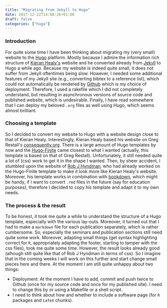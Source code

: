 ```yaml
---
title: "Migrating from Jekyll to Hugo"
date: 2017-12-22T14:08:26+01:00
draft: false
categories: ["hugo"]
---
```


### Introduction 

For quite some time I have been thinking about migrating my (very small) website to the [Hugo](https://gohugo.io/) platform. Mostly because I admire the information rich structure of [Kieran Healy's](kieranhealy.org) website and he converted already from [Jekyll](https://jekyllrb.com/) to Hugo a while ago. Because my website is indeed quite small, it does not suffer from Jekyll oftentimes being slow. However, I needed some additional features of my Jekyll site (e.g., converting bibtex to a reference list), which could not automatically be rendered by [Github](github.com) which is my choice of deployment. Therefore, I used a rakefile which I did not completely understand, but resulting in asynchronous versions of source code and published website, which is undesirable. Finally, I have read somewhere that I can deploy my beloved `.org` files as well using Hugo, which seems almost brilliant.

### Choosing a template

So I decided to convert my website to Hugo with a website design close to that of Kieran Healy. Interestingly, Kieran Healy based his website on Greg Restall's [consequently.org](consequently.org). There is a large amount of Hugo templates by now and the [Hugo-Finite](https://github.com/lambdafu/hugo-finite) came closest to what I wanted (actually, this template is based on that of Greg Restall). Unfortunately, it still needed quite a lot of (css) work to get it in the shape I wanted. Then, by sheer accident, I stumbled upon the website of [Rob J Hyndman](https://robjhyndman.com/), who had already worked on the Hugo-Finite template to make it look more like Kieran Healy's website. Moreover, his template works in combination with [bookdown](https://bookdown.org/yihui/bookdown/), which might be handy, if I want to convert `.rmd` files in the future (say for education purposes), therefore I decided to copy his template and adapt it to my own needs.

### The process & the result

To be honest, it took me quite a while to understand the structure of a Hugo template, especially with the various lay-outs. Moreover, it turned out that I had to make a `markdown` file for each publication separately, which is rather cumbersome. So, especially the seminars and publication sections still need quite some work. Moreover, adapting small things (get syntax highlighting correct for `R`, appropriately adapting the footer, starting to tamper with the css files), took me quite some time. However, the result looks already good (alhough still quite like that of Rob J Hyndman in terms of css). So I imagine that in the coming weeks I will work on this further and start change small pieces here and there. At the moment I am still quite unhappy about two things:

* Deployment: At the moment I have to add, commit and push twice to Github (once for my source code and once for my published site). I need to change this by or using a Makefile or a shell script.
* I need to think about how and whether to include a software page (for `R` packages and `LaTeX` chunks).